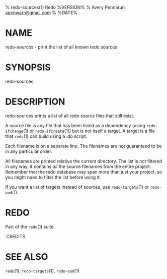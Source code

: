 % redo-sources(1) Redo %VERSION%
% Avery Pennarun <apenwarr@gmail.com>
% %DATE%

# NAME

redo-sources - print the list of all known redo sources

# SYNOPSIS

redo-sources


# DESCRIPTION

redo-sources prints a list of all redo *source* files that
still exist.

A source file is any file that has been listed as a
dependency (using `redo-ifchange`(1) or `redo-ifcreate`(1))
but is not itself a target.  A target is a file that
`redo`(1) can build using a .do script.

Each filename is on a separate line.  The filenames are not
guaranteed to be in any particular order.

All filenames are printed relative the current directory.
The list is not filtered in any way; it contains *all* the
source filenames from the entire project.  Remember that
the redo database may span more than just your project, so
you might need to filter the list before using it.

If you want a list of targets instead of sources, use
`redo-targets`(1) or `redo-ood`(1).


# REDO

Part of the `redo`(1) suite.


.CREDITS


# SEE ALSO

`redo`(1), `redo-targets`(1), `redo-ood`(1)

